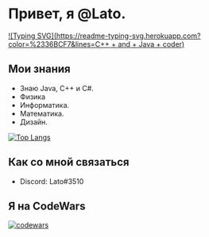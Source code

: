 #  Привет, я @Lato.

[![Typing SVG](https://readme-typing-svg.herokuapp.com?color=%2336BCF7&lines=C++ + and + Java + coder)](https://git.io/typing-svg)




## Мои знания
- Знаю Java, С++ и C#.
- Физика
- Информатика.
- Математика.
- Дизайн.

[![Top Langs](https://github-readme-stats.vercel.app/api/top-langs/?username=latose&layout=compact)](https://github.com/latose/github-readme-stats)

## Как со мной связаться
- Discord: Lato#3510

## Я на CodeWars 
 [![codewars](https://www.codewars.com/users/DOBRATA/badges/large)](https://www.codewars.com/users/DOBRATA)   
 


